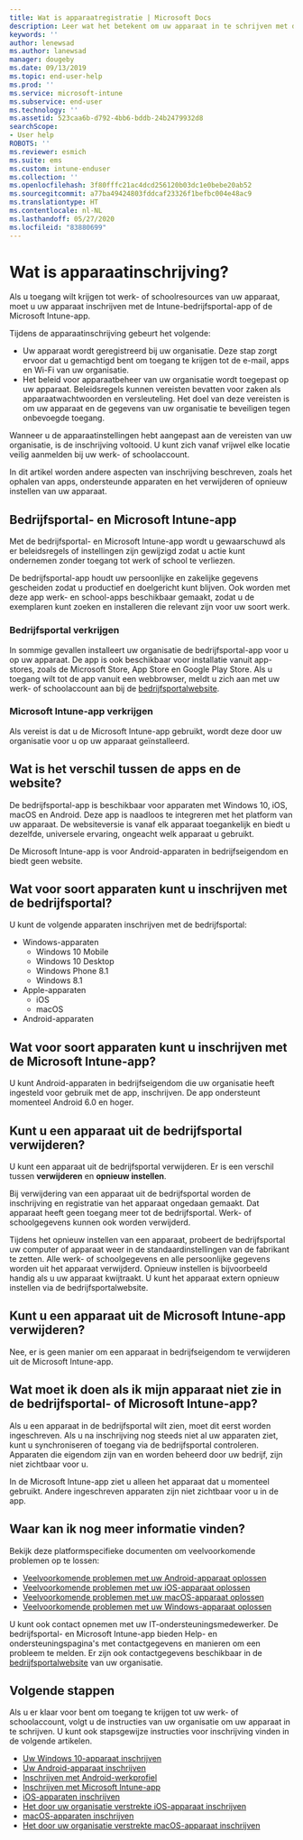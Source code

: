 ```yaml
---
title: Wat is apparaatregistratie | Microsoft Docs
description: Leer wat het betekent om uw apparaat in te schrijven met de bedrijfsportal- en Microsoft Intune-app.
keywords: ''
author: lenewsad
ms.author: lanewsad
manager: dougeby
ms.date: 09/13/2019
ms.topic: end-user-help
ms.prod: ''
ms.service: microsoft-intune
ms.subservice: end-user
ms.technology: ''
ms.assetid: 523caa6b-d792-4bb6-bddb-24b2479932d8
searchScope:
- User help
ROBOTS: ''
ms.reviewer: esmich
ms.suite: ems
ms.custom: intune-enduser
ms.collection: ''
ms.openlocfilehash: 3f80fffc21ac4dcd256120b03dc1e0bebe20ab52
ms.sourcegitcommit: a77ba49424803fddcaf23326f1befbc004e48ac9
ms.translationtype: HT
ms.contentlocale: nl-NL
ms.lasthandoff: 05/27/2020
ms.locfileid: "83880699"
---
```

# <a name="what-is-device-enrollment"></a>Wat is apparaatinschrijving?
Als u toegang wilt krijgen tot werk- of schoolresources van uw apparaat, moet u uw apparaat inschrijven met de Intune-bedrijfsportal-app of de Microsoft Intune-app. 

Tijdens de apparaatinschrijving gebeurt het volgende:

* Uw apparaat wordt geregistreerd bij uw organisatie. Deze stap zorgt ervoor dat u gemachtigd bent om toegang te krijgen tot de e-mail, apps en Wi-Fi van uw organisatie. 
* Het beleid voor apparaatbeheer van uw organisatie wordt toegepast op uw apparaat. Beleidsregels kunnen vereisten bevatten voor zaken als apparaatwachtwoorden en versleuteling. Het doel van deze vereisten is om uw apparaat en de gegevens van uw organisatie te beveiligen tegen onbevoegde toegang.

Wanneer u de apparaatinstellingen hebt aangepast aan de vereisten van uw organisatie, is de inschrijving voltooid. U kunt zich vanaf vrijwel elke locatie veilig aanmelden bij uw werk- of schoolaccount.  

In dit artikel worden andere aspecten van inschrijving beschreven, zoals het ophalen van apps, ondersteunde apparaten en het verwijderen of opnieuw instellen van uw apparaat.  

## <a name="company-portal-and-microsoft-intune-app"></a>Bedrijfsportal- en Microsoft Intune-app

Met de bedrijfsportal- en Microsoft Intune-app wordt u gewaarschuwd als er beleidsregels of instellingen zijn gewijzigd zodat u actie kunt ondernemen zonder toegang tot werk of school te verliezen. 

De bedrijfsportal-app houdt uw persoonlijke en zakelijke gegevens gescheiden zodat u productief en doelgericht kunt blijven. Ook worden met deze app werk- en school-apps beschikbaar gemaakt, zodat u de exemplaren kunt zoeken en installeren die relevant zijn voor uw soort werk.  

### <a name="get-company-portal"></a>Bedrijfsportal verkrijgen

In sommige gevallen installeert uw organisatie de bedrijfsportal-app voor u op uw apparaat. De app is ook beschikbaar voor installatie vanuit app-stores, zoals de Microsoft Store, App Store en Google Play Store. Als u toegang wilt tot de app vanuit een webbrowser, meldt u zich aan met uw werk- of schoolaccount aan bij de [bedrijfsportalwebsite](https://go.microsoft.com/fwlink/?linkid=2010980).  

### <a name="get-microsoft-intune-app"></a>Microsoft Intune-app verkrijgen

Als vereist is dat u de Microsoft Intune-app gebruikt, wordt deze door uw organisatie voor u op uw apparaat geïnstalleerd.  

## <a name="whats-the-difference-between-the-apps-and-the-website"></a>Wat is het verschil tussen de apps en de website?
De bedrijfsportal-app is beschikbaar voor apparaten met Windows 10, iOS, macOS en Android. Deze app is naadloos te integreren met het platform van uw apparaat. De websiteversie is vanaf elk apparaat toegankelijk en biedt u dezelfde, universele ervaring, ongeacht welk apparaat u gebruikt. 

De Microsoft Intune-app is voor Android-apparaten in bedrijfseigendom en biedt geen website.  

## <a name="what-kind-of-devices-can-you-enroll-with-company-portal"></a>Wat voor soort apparaten kunt u inschrijven met de bedrijfsportal?
U kunt de volgende apparaten inschrijven met de bedrijfsportal:  

- Windows-apparaten
  - Windows 10 Mobile
  - Windows 10 Desktop
  - Windows Phone 8.1
  - Windows 8.1
- Apple-apparaten
    - iOS
    - macOS
- Android-apparaten


## <a name="what-kind-of-devices-can-you-enroll-with-the-microsoft-intune-app"></a>Wat voor soort apparaten kunt u inschrijven met de Microsoft Intune-app?  
U kunt Android-apparaten in bedrijfseigendom die uw organisatie heeft ingesteld voor gebruik met de app, inschrijven. De app ondersteunt momenteel Android 6.0 en hoger. 

## <a name="can-you-remove-a-device-from-the-company-portal"></a>Kunt u een apparaat uit de bedrijfsportal verwijderen?
U kunt een apparaat uit de bedrijfsportal verwijderen. Er is een verschil tussen **verwijderen** en **opnieuw instellen**.

Bij verwijdering van een apparaat uit de bedrijfsportal worden de inschrijving en registratie van het apparaat ongedaan gemaakt. Dat apparaat heeft geen toegang meer tot de bedrijfsportal. Werk- of schoolgegevens kunnen ook worden verwijderd. 

Tijdens het opnieuw instellen van een apparaat, probeert de bedrijfsportal uw computer of apparaat weer in de standaardinstellingen van de fabrikant te zetten. Alle werk- of schoolgegevens en alle persoonlijke gegevens worden uit het apparaat verwijderd. Opnieuw instellen is bijvoorbeeld handig als u uw apparaat kwijtraakt. U kunt het apparaat extern opnieuw instellen via de bedrijfsportalwebsite.  

## <a name="can-you-remove-a-device-from-the-microsoft-intune-app"></a>Kunt u een apparaat uit de Microsoft Intune-app verwijderen?
Nee, er is geen manier om een apparaat in bedrijfseigendom te verwijderen uit de Microsoft Intune-app.  

## <a name="what-if-i-cant-see-my-device-in-the-company-portal-or-microsoft-intune-app"></a>Wat moet ik doen als ik mijn apparaat niet zie in de bedrijfsportal- of Microsoft Intune-app?
Als u een apparaat in de bedrijfsportal wilt zien, moet dit eerst worden ingeschreven. Als u na inschrijving nog steeds niet al uw apparaten ziet, kunt u synchroniseren of toegang via de bedrijfsportal controleren. Apparaten die eigendom zijn van en worden beheerd door uw bedrijf, zijn niet zichtbaar voor u.

In de Microsoft Intune-app ziet u alleen het apparaat dat u momenteel gebruikt. Andere ingeschreven apparaten zijn niet zichtbaar voor u in de app.  

## <a name="where-else-can-i-go-for-help"></a>Waar kan ik nog meer informatie vinden?  
Bekijk deze platformspecifieke documenten om veelvoorkomende problemen op te lossen:  

- [Veelvoorkomende problemen met uw Android-apparaat oplossen](check-compliance-on-your-device-android.md)  
- [Veelvoorkomende problemen met uw iOS-apparaat oplossen](troubleshoot-your-device-ios.md)
- [Veelvoorkomende problemen met uw macOS-apparaat oplossen](troubleshoot-your-device-macos.md)
- [Veelvoorkomende problemen met uw Windows-apparaat oplossen](troubleshoot-your-device-windows.md)

U kunt ook contact opnemen met uw IT-ondersteuningsmedewerker. De bedrijfsportal- en Microsoft Intune-app bieden Help- en ondersteuningspagina's met contactgegevens en manieren om een probleem te melden. Er zijn ook contactgegevens beschikbaar in de [bedrijfsportalwebsite](https://go.microsoft.com/fwlink/?linkid=2010980) van uw organisatie.  

## <a name="next-steps"></a>Volgende stappen  

Als u er klaar voor bent om toegang te krijgen tot uw werk- of schoolaccount, volgt u de instructies van uw organisatie om uw apparaat in te schrijven. U kunt ook stapsgewijze instructies voor inschrijving vinden in de volgende artikelen.

* [Uw Windows 10-apparaat inschrijven](enroll-windows-10-device.md)
* [Uw Android-apparaat inschrijven](enroll-device-android-company-portal.md)
* [Inschrijven met Android-werkprofiel](enroll-device-android-work-profile.md)
* [Inschrijven met Microsoft Intune-app](enroll-device-android-microsoft-intune-app.md)
* [iOS-apparaten inschrijven](enroll-your-device-in-intune-ios.md)
* [Het door uw organisatie verstrekte iOS-apparaat inschrijven](enroll-your-device-dep-ios.md)
* [macOS-apparaten inschrijven](enroll-your-device-in-intune-macos-cp.md)
* [Het door uw organisatie verstrekte macOS-apparaat inschrijven](enroll-company-device-macos.md)
